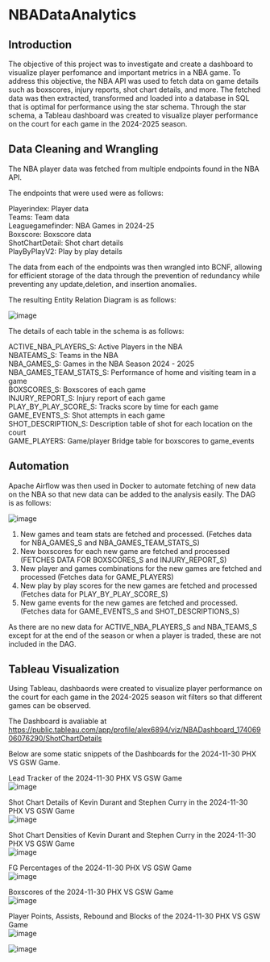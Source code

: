 # NBADataAnalytics

## Introduction
The objective of this project was to investigate and create a dashboard to visualize player perfomance and important metrics in a NBA game. To address this objective, the NBA API was used to fetch data on game details such as boxscores, injury reports, shot chart details, and more. The fetched data was then extracted, transformed and loaded into a database in SQL that is optimal for performance using the star schema. Through the star schema, a Tableau dashboard was created to visualize player performance on the court for each game in the 2024-2025 season.  

## Data Cleaning and Wrangling

The NBA player data was fetched from multiple endpoints found in the NBA API. 

The endpoints that were used were as follows:

Playerindex: Player data  
Teams: Team data  
Leaguegamefinder: NBA Games in 2024-25  
Boxscore: Boxscore data  
ShotChartDetail: Shot chart details  
PlayByPlayV2: Play by play details  

The data from each of the endpoints was then wrangled into BCNF, allowing for efficient storage of the data through the prevention of redundancy while preventing any update,deletion, and insertion anomalies.

The resulting Entity Relation Diagram is as follows:  

![image](https://github.com/user-attachments/assets/5a7d16f3-d101-427b-ba9b-926046c195b7)


The details of each table in the schema is as follows:

ACTIVE_NBA_PLAYERS_S: Active Players in the NBA  
NBATEAMS_S: Teams in the NBA  
NBA_GAMES_S: Games in the NBA Season 2024 - 2025  
NBA_GAMES_TEAM_STATS_S: Performance of home and visiting team in a game  
BOXSCORES_S: Boxscores of each game  
INJURY_REPORT_S: Injury report of each game  
PLAY_BY_PLAY_SCORE_S: Tracks score by time for each game  
GAME_EVENTS_S:  Shot attempts in each game  
SHOT_DESCRIPTION_S: Description table of shot for each location on the court  
GAME_PLAYERS: Game/player Bridge table for boxscores to game_events

## Automation

Apache Airflow was then used in Docker to automate fetching of new data on the NBA so that new data can be added to the analysis easily.
The DAG is as follows:

![image](https://github.com/user-attachments/assets/039c6218-984c-4395-9feb-144b2ad98113)

1. New games and team stats are fetched and processed. (Fetches data for NBA_GAMES_S and NBA_GAMES_TEAM_STATS_S)
2. New boxscores for each new game are fetched and processed (FETCHES DATA FOR BOXSCORES_S and INJURY_REPORT_S)
3. New player and games combinations for the new games are fetched and processed (Fetches data for GAME_PLAYERS)
4. New play by play scores for the new games are fetched and processed (Fetches data for PLAY_BY_PLAY_SCORE_S)
5. New game events for the new games are fetched and processed. (Fetches data for GAME_EVENTS_S and SHOT_DESCRIPTIONS_S)

As there are no new data for ACTIVE_NBA_PLAYERS_S and NBA_TEAMS_S except for at the end of the season or when a player is traded, these are not included in the DAG.

## Tableau Visualization  
Using Tableau, dashbaords were created to visualize player performance on the court for each game in the 2024-2025 season wit filters so that different games can be observed.

The Dashboard is avaliable at 
https://public.tableau.com/app/profile/alex6894/viz/NBADashboard_17406906076290/ShotChartDetails

Below are some static snippets of the Dashboards for the 2024-11-30 PHX VS GSW Game.

Lead Tracker of the 2024-11-30 PHX VS GSW Game  
![image](https://github.com/user-attachments/assets/54045753-1921-4287-af35-7209dd57862b)

Shot Chart Details of Kevin Durant and Stephen Curry in the 2024-11-30 PHX VS GSW Game  
![image](https://github.com/user-attachments/assets/20d31adc-76c4-4c46-a51d-9b7d47be099b)


Shot Chart Densities of Kevin Durant and Stephen Curry in the 2024-11-30 PHX VS GSW Game  
![image](https://github.com/user-attachments/assets/7b788168-eb6a-48d2-acfd-5f3b7276a352)

FG Percentages of the 2024-11-30 PHX VS GSW Game  
![image](https://github.com/user-attachments/assets/67ebd9ce-a7d7-4bde-8738-b43458be2526)

Boxscores of the 2024-11-30 PHX VS GSW Game  
![image](https://github.com/user-attachments/assets/07948a8d-47c0-4e98-9211-f26d84621584)

Player Points, Assists, Rebound and Blocks of the 2024-11-30 PHX VS GSW Game  
![image](https://github.com/user-attachments/assets/f5bdc719-7df3-44e7-acf9-fda7b061bda5)  


![image](https://github.com/user-attachments/assets/063e90e6-5b65-41c5-8e89-f1f0107c1aba)

